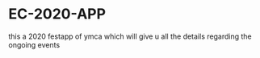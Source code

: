 # EC-2020-APP
this a  2020 festapp of ymca which will give u all the details regarding the ongoing events

